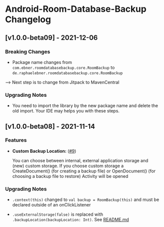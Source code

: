 # Android-Room-Database-Backup Changelog

## [v1.0.0-beta09] - 2021-12-06

### Breaking Changes
- Package name changes from `com.ebner.roomdatabasebackup.core.RoomBackup` to `de.raphaelebner.roomdatabasebackup.core.RoomBackup`

--> Next step is to change from Jitpack to MavenCentral

### Upgrading Notes
- You need to import the library by the new package name and delete the old import. Your IDE may helps you with these steps.

## [v1.0.0-beta08] - 2021-11-14

### Features
- **Custom Backup Location:** ([#9](https://github.com/rafi0101/Android-Room-Database-Backup/issues/9))

  You can choose between internal, external application storage and (new) custom storage. If you choose custom storage a CreateDocument() (for creating a backup file) or OpenDocument() (for choosing a backup file to restore) Activity will be opened

### Upgrading Notes
- ```.context(this)``` changed to ```val backup = RoomBackup(this)``` and must be declared outside of an onClickListener

- ```.useExternalStorage(false)``` is replaced with ```.backupLocation(backupLocation: Int)```. See [README.md](readme.md)
